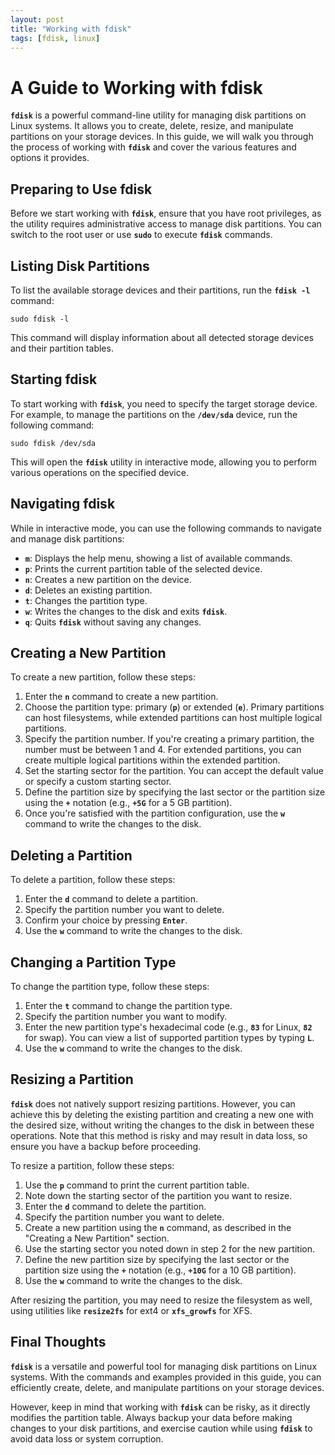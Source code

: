```yaml
---
layout: post
title: "Working with fdisk"
tags: [fdisk, linux]
---
```


# **A Guide to Working with fdisk**

**`fdisk`** is a powerful command-line utility for managing disk partitions on Linux systems. It allows you to create, delete, resize, and manipulate partitions on your storage devices. In this guide, we will walk you through the process of working with **`fdisk`** and cover the various features and options it provides.

## **Preparing to Use fdisk**

Before we start working with **`fdisk`**, ensure that you have root privileges, as the utility requires administrative access to manage disk partitions. You can switch to the root user or use **`sudo`** to execute **`fdisk`** commands.

## **Listing Disk Partitions**

To list the available storage devices and their partitions, run the **`fdisk -l`** command:

```
sudo fdisk -l
```

This command will display information about all detected storage devices and their partition tables.

## **Starting fdisk**

To start working with **`fdisk`**, you need to specify the target storage device. For example, to manage the partitions on the **`/dev/sda`** device, run the following command:

```
sudo fdisk /dev/sda
```

This will open the **`fdisk`** utility in interactive mode, allowing you to perform various operations on the specified device.

## **Navigating fdisk**

While in interactive mode, you can use the following commands to navigate and manage disk partitions:

- **`m`**: Displays the help menu, showing a list of available commands.
- **`p`**: Prints the current partition table of the selected device.
- **`n`**: Creates a new partition on the device.
- **`d`**: Deletes an existing partition.
- **`t`**: Changes the partition type.
- **`w`**: Writes the changes to the disk and exits **`fdisk`**.
- **`q`**: Quits **`fdisk`** without saving any changes.

## **Creating a New Partition**

To create a new partition, follow these steps:

1. Enter the **`n`** command to create a new partition.
2. Choose the partition type: primary (**`p`**) or extended (**`e`**). Primary partitions can host filesystems, while extended partitions can host multiple logical partitions.
3. Specify the partition number. If you're creating a primary partition, the number must be between 1 and 4. For extended partitions, you can create multiple logical partitions within the extended partition.
4. Set the starting sector for the partition. You can accept the default value or specify a custom starting sector.
5. Define the partition size by specifying the last sector or the partition size using the **`+`** notation (e.g., **`+5G`** for a 5 GB partition).
6. Once you're satisfied with the partition configuration, use the **`w`** command to write the changes to the disk.

## **Deleting a Partition**

To delete a partition, follow these steps:

1. Enter the **`d`** command to delete a partition.
2. Specify the partition number you want to delete.
3. Confirm your choice by pressing **`Enter`**.
4. Use the **`w`** command to write the changes to the disk.

## **Changing a Partition Type**

To change the partition type, follow these steps:

1. Enter the **`t`** command to change the partition type.
2. Specify the partition number you want to modify.
3. Enter the new partition type's hexadecimal code (e.g., **`83`** for Linux, **`82`** for swap). You can view a list of supported partition types by typing **`L`**.
4. Use the **`w`** command to write the changes to the disk.

## **Resizing a Partition**

**`fdisk`** does not natively support resizing partitions. However, you can achieve this by deleting the existing partition and creating a new one with the desired size, without writing the changes to the disk in between these operations. Note that this method is risky and may result in data loss, so ensure you have a backup before proceeding.

To resize a partition, follow these steps:

1. Use the **`p`** command to print the current partition table.
2. Note down the starting sector of the partition you want to resize.
3. Enter the **`d`** command to delete the partition.
4. Specify the partition number you want to delete.
5. Create a new partition using the **`n`** command, as described in the "Creating a New Partition" section.
6. Use the starting sector you noted down in step 2 for the new partition.
7. Define the new partition size by specifying the last sector or the partition size using the **`+`** notation (e.g., **`+10G`** for a 10 GB partition).
8. Use the **`w`** command to write the changes to the disk.

After resizing the partition, you may need to resize the filesystem as well, using utilities like **`resize2fs`** for ext4 or **`xfs_growfs`** for XFS.

## **Final Thoughts**

**`fdisk`** is a versatile and powerful tool for managing disk partitions on Linux systems. With the commands and examples provided in this guide, you can efficiently create, delete, and manipulate partitions on your storage devices.

However, keep in mind that working with **`fdisk`** can be risky, as it directly modifies the partition table. Always backup your data before making changes to your disk partitions, and exercise caution while using **`fdisk`** to avoid data loss or system corruption.

